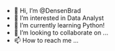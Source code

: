 - 👋 Hi, I’m @DensenBrad
- 👀 I’m interested in Data Analyst
- 🌱 I’m currently learning Python!
- 💞️ I’m looking to collaborate on ...
- 📫 How to reach me ...

<!---
DensenBrad/DensenBrad is a ✨ special ✨ repository because its `README.md` (this file) appears on your GitHub profile.
You can click the Preview link to take a look at your changes.
--->
